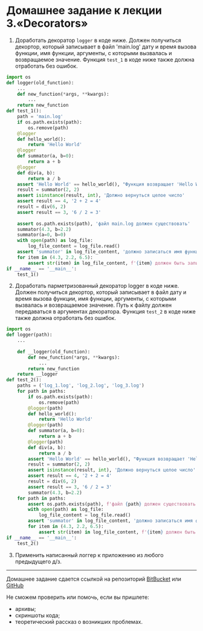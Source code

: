 # Домашнее задание к лекции 3.«Decorators»

1. Доработать декоратор `logger` в коде ниже. Должен получиться декортор, который записывает в файл 'main.log'  дату и время вызова функции, имя функции, аргументы, с которыми вызвалась и возвращаемое значение. Функция `test_1` в коде ниже также должна отработать без ошибок.

```python
import os
def logger(old_function):
    ...
    def new_function(*args, **kwargs):
        ...
    return new_function
def test_1():
    path = 'main.log'
    if os.path.exists(path):
        os.remove(path)
    @logger
    def hello_world():
        return 'Hello World'
    @logger
    def summator(a, b=0):
        return a + b
    @logger
    def div(a, b):
        return a / b
    assert 'Hello World' == hello_world(), "Функция возвращает 'Hello World'"
    result = summator(2, 2)
    assert isinstance(result, int), 'Должно вернуться целое число'
    assert result == 4, '2 + 2 = 4'
    result = div(6, 2)
    assert result == 3, '6 / 2 = 3'
    
    assert os.path.exists(path), 'файл main.log должен существовать'
    summator(4.3, b=2.2)
    summator(a=0, b=0)
    with open(path) as log_file:
        log_file_content = log_file.read()
    assert 'summator' in log_file_content, 'должно записаться имя функции'
    for item in (4.3, 2.2, 6.5):
        assert str(item) in log_file_content, f'{item} должен быть записан в файл'
if __name__ == '__main__':
    test_1()
```


2. Доработать парметризованный декоратор logger в коде ниже. Должен получиться декортор, который записывает в файл дату и время вызова функции, имя функции, аргументы, с которыми вызвалась и возвращаемое значение. Путь к файлу должен передаваться в аргументах декоратора. Функция `test_2` в коде ниже также должна отработать без ошибок.

```python
import os
def logger(path):
    ...
    
    def __logger(old_function):
        def new_function(*args, **kwargs):
            ...
        return new_function
    return __logger
def test_2():
    paths = ('log_1.log', 'log_2.log', 'log_3.log')
    for path in paths:
        if os.path.exists(path):
            os.remove(path)
        @logger(path)
        def hello_world():
            return 'Hello World'
        @logger(path)
        def summator(a, b=0):
            return a + b
        @logger(path)
        def div(a, b):
            return a / b
        assert 'Hello World' == hello_world(), "Функция возвращает 'Hello World'"
        result = summator(2, 2)
        assert isinstance(result, int), 'Должно вернуться целое число'
        assert result == 4, '2 + 2 = 4'
        result = div(6, 2)
        assert result == 3, '6 / 2 = 3'
        summator(4.3, b=2.2)
    for path in paths:
        assert os.path.exists(path), f'файл {path} должен существовать'
        with open(path) as log_file:
            log_file_content = log_file.read()
        assert 'summator' in log_file_content, 'должно записаться имя функции'
        for item in (4.3, 2.2, 6.5):
            assert str(item) in log_file_content, f'{item} должен быть записан в файл'
if __name__ == '__main__':
    test_2()
```

3. Применить написанный логгер к приложению из любого предыдущего д/з.

---
Домашнее задание сдается ссылкой на репозиторий [BitBucket](https://bitbucket.org/) или [GitHub](https://github.com/)

Не сможем проверить или помочь, если вы пришлете:
* архивы;
* скриншоты кода;
* теоретический рассказ о возникших проблемах.    